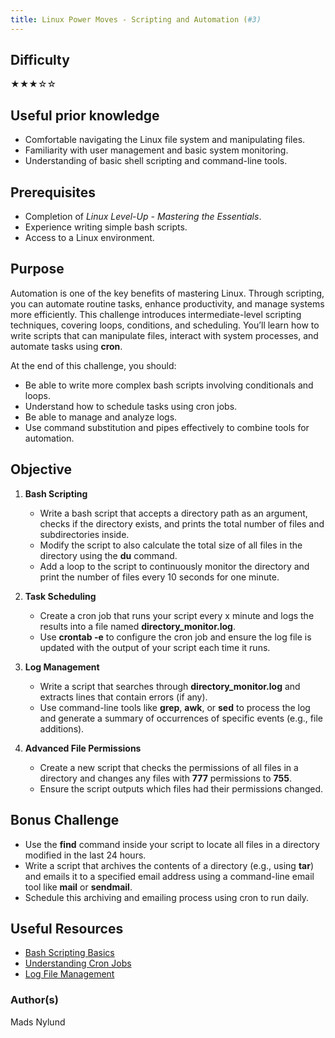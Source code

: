 ```yaml
---
title: Linux Power Moves - Scripting and Automation (#3)
---
```


## Difficulty  
&#9733;&#9733;&#9733;&#9734;&#9734;

## Useful prior knowledge  
- Comfortable navigating the Linux file system and manipulating files.
- Familiarity with user management and basic system monitoring.
- Understanding of basic shell scripting and command-line tools.

## Prerequisites  
- Completion of *Linux Level-Up - Mastering the Essentials*.
- Experience writing simple bash scripts.
- Access to a Linux environment.

## Purpose  
Automation is one of the key benefits of mastering Linux. Through scripting, you can automate routine tasks, enhance productivity, and manage systems more efficiently. This challenge introduces intermediate-level scripting techniques, covering loops, conditions, and scheduling. You’ll learn how to write scripts that can manipulate files, interact with system processes, and automate tasks using **cron**.

At the end of this challenge, you should:

- Be able to write more complex bash scripts involving conditionals and loops.
- Understand how to schedule tasks using cron jobs.
- Be able to manage and analyze logs.
- Use command substitution and pipes effectively to combine tools for automation.

## Objective

1. **Bash Scripting**  
   - Write a bash script that accepts a directory path as an argument, checks if the directory exists, and prints the total number of files and subdirectories inside.
   - Modify the script to also calculate the total size of all files in the directory using the **du** command.
   - Add a loop to the script to continuously monitor the directory and print the number of files every 10 seconds for one minute.

2. **Task Scheduling**  
   - Create a cron job that runs your script every x minute and logs the results into a file named **directory_monitor.log**.
   - Use **crontab -e** to configure the cron job and ensure the log file is updated with the output of your script each time it runs.

3. **Log Management**  
   - Write a script that searches through **directory_monitor.log** and extracts lines that contain errors (if any).
   - Use command-line tools like **grep**, **awk**, or **sed** to process the log and generate a summary of occurrences of specific events (e.g., file additions).

4. **Advanced File Permissions**  
   - Create a new script that checks the permissions of all files in a directory and changes any files with **777** permissions to **755**.
   - Ensure the script outputs which files had their permissions changed.

## Bonus Challenge  
- Use the **find** command inside your script to locate all files in a directory modified in the last 24 hours.
- Write a script that archives the contents of a directory (e.g., using **tar**) and emails it to a specified email address using a command-line email tool like **mail** or **sendmail**.
- Schedule this archiving and emailing process using cron to run daily.

## Useful Resources  
- [Bash Scripting Basics](https://linuxconfig.org/bash-scripting-tutorial-for-beginners)
- [Understanding Cron Jobs](https://www.geeksforgeeks.org/cron-command-in-linux-with-examples/)
- [Log File Management](https://www.geeksforgeeks.org/how-to-manage-logs-in-linux/)

### Author(s)  
Mads Nylund